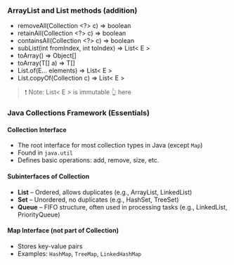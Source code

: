 ### ArrayList and List methods (addition)

- removeAll(Collection <?> c) ⇒ boolean
- retainAll(Collection <?> c) ⇒ boolean
- containsAll(Collection <?> c) ⇒ boolean
- subList(int fromIndex, int toIndex) ⇒ List< E >
- toArray() ⇒ Object[]
- toArray(T[] a) ⇒ T[]
- List.of(E... elements) ⇒ List< E >
- List.copyOf(Collection <E> c) ⇒ List< E >
> ❗️ Note: List< E > is immutable 👆 here

### Java Collections Framework (Essentials)

#### Collection Interface
- The root interface for most collection types in Java (except `Map`)
- Found in `java.util`
- Defines basic operations: add, remove, size, etc.

#### Subinterfaces of Collection
- **List** – Ordered, allows duplicates (e.g., ArrayList, LinkedList)
- **Set** – Unordered, no duplicates (e.g., HashSet, TreeSet)
- **Queue** – FIFO structure, often used in processing tasks (e.g., LinkedList, PriorityQueue)

#### Map Interface (not part of Collection)
- Stores key-value pairs
- Examples: `HashMap`, `TreeMap`, `LinkedHashMap`